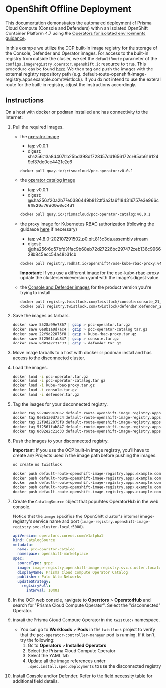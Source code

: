 # OpenShift Offline Deployment

This documentation demonstrates the automated deployment of Prisma Cloud Compute (Console and Defenders) within an isolated OpenShift Container Platform 4.7 using the [Operators for isolated environments guidance](https://cloud.redhat.com/blog/is-your-operator-air-gap-friendly?extIdCarryOver=true&sc_cid=701600000006NHXAA2).

In this example we utilize the OCP built-in image registry for the storage of the Console, Defender and Operator images.
For access to the built-in registry from outside the cluster, we set the `defaultRoute` parameter of the `configs.imageregistry.operator.openshift.io` resource to `true`.
This procedure can be found [here](https://docs.openshift.com/container-platform/4.7/registry/securing-exposing-registry.html).
We then tag and push the images with the external registry repository path (e.g. default-route-openshift-image-registry.apps.example.com/twistlock).
If you do not intend to use the exteral route for the built-in registry, adjust the instructions accordingly.

## Instructions
On a host with docker or podman installed and has connectivity to the Internet:
1. Pull the required images.
    - the [operator image](https://quay.io/repository/prismacloud/pcc-operator) 
        - tag: v0.0.1 
        - digest: sha256:13a8d407bb25bd398df728d57dd1656172ce95ab6161249ef37de0cc4421c2e6 
        ```bash
        docker pull quay.io/prismacloud/pcc-operator:v0.0.1
        ```
    - the [operator catalog image](https://quay.io/repository/prismacloud/pcc-operator-catalog)
        - tag: v0.0.1
        - digest: @sha256:f20a2b77e0386449b8123f3a3fa6f184316757e3e966c6ff529a76d09c6e24d1
        ```bash
        docker pull quay.io/prismacloud/pcc-operator-catalog:v0.0.1
        ```
    - the proxy image for Kubernetes RBAC authorization (following the guidance [here](https://catalog.redhat.com/software/containers/openshift4/ose-kube-rbac-proxy/5cdb2634dd19c778293b4d98?tag=v4.8.0-202106291913.p0.git.813c3da.assembly.stream&push_date=1624999701000&container-tabs=gti) if necessary) 
        - tag: v4.8.0-202107291502.p0.git.813c3da.assembly.stream
        - digest: @sha256:6d57bfd91fac9b68eb72d27226bc297472ceb136c996628b845ecc54a48b31cb
        ```bash
        docker pull registry.redhat.io/openshift4/ose-kube-rbac-proxy:v4.8.0-202107291502.p0.git.813c3da.assembly.stream
        ```
        **Important**: If you use a different image for the ose-kube-rbac-proxy update the clusterserviceversion.yaml with the image's digest value.

    - the [Console and Defender images](https://docs.prismacloudcompute.com/docs/compute_edition/install/twistlock_container_images.html) for the product version you're trying to install
        ```bash
        docker pull registry.twistlock.com/twistlock/console:console_21_04_439
        docker pull registry.twistlock.com/twistlock/defender:defender_21_04_439
        ```

2. Save the images as tarballs.
    ```bash
    docker save 5528a99e7867 | gzip > pcc-operator.tar.gz
    docker save 0e8b1a0d7ac4 | gzip > pcc-operator-catalog.tar.gz
    docker save 22f9d22875f8 | gzip > kube-rbac-proxy.tar.gz
    docker save 5f2561fab847 | gzip > console.tar.gz
    docker save 8d82e2c21c33 | gzip > defender.tar.gz
    ```

3. Move image tarballs to a host with docker or podman install and has access to the disconnected cluster.

4. Load the images.
    ```bash
    docker load -i pcc-operator.tar.gz
    docker load -i pcc-operator-catalog.tar.gz
    docker load -i kube-rbac-proxy.tar.gz
    docker load -i console.tar.gz
    docker load -i defender.tar.gz
    ```

5. Tag the images for your disconnected registry.
    ```bash
    docker tag 5528a99e7867 default-route-openshift-image-registry.apps.example.com/twistlock/pcc-operator:v0.0.1
    docker tag 0e8b1a0d7ac4 default-route-openshift-image-registry.apps.example.com/openshift-marketplace/pcc-operator-catalog:v0.0.1
    docker tag 22f9d22875f8 default-route-openshift-image-registry.apps.example.com/twistlock/ose-kube-rbac-proxy:v4.8.0-202107291502.p0.git.813c3da.assembly.stream
    docker tag 5f2561fab847 default-route-openshift-image-registry.apps.example.com/twistlock/console:console_21_04_439
    docker tag 8d82e2c21c33 default-route-openshift-image-registry.apps.example.com/twistlock/defender:defender_21_04_439
    ```
6. Push the images to your disconnected registry.
    
    **Important**: If you use the OCP built-in image registry, you'll have to create any Projects used in the image path before pushing the images.
    ```bash
    oc create ns twistlock
    ```
    ```bash
    docker push default-route-openshift-image-registry.apps.example.com/twistlock/pcc-operator:v0.0.1
    docker push default-route-openshift-image-registry.apps.example.com/openshift-marketplace/pcc-operator-catalog:v0.0.1
    docker push default-route-openshift-image-registry.apps.example.com/twistlock/ose-kube-rbac-proxy:v4.8.0-202107291502.p0.git.813c3da.assembly.stream
    docker push default-route-openshift-image-registry.apps.example.com/twistlock/console:console_21_04_439
    docker push default-route-openshift-image-registry.apps.example.com/twistlock/defender:defender_21_04_439
    ```

7. Create the `CatalogSource` object that populates OperatorHub in the web console.

    Notice that the `image` specifies the OpenShift cluster's internal image-registry's service name and port (`image-registry.openshift-image-registry.svc.cluster.local:5000`).

    ```yaml
    apiVersion: operators.coreos.com/v1alpha1
    kind: CatalogSource
    metadata:
      name: pcc-operator-catalog
      namespace: openshift-marketplace
    spec:
      sourceType: grpc
      image: image-registry.openshift-image-registry.svc.cluster.local:5000/openshift-marketplace/pcc-operator-catalog
      displayName: Prisma Cloud Compute Operator Catalog
      publisher: Palo Alto Networks
      updateStrategy:
        registryPoll:
          interval: 10m0s
    ```

5. In the OCP web console, navigate to **Operators** > **OperatorHub** and search for "Prisma Cloud Compute Operator".
Select the "disconnected" Operator.

6. Install the Prisma Cloud Compute Operator in the `twistlock` namespace.
    - You can go to **Workloads** > **Pods** in the `twistlock` project to verify that the `pcc-operator-controller-manager` pod is running.
    If it isn't, try the following:
        1. Go to **Operators** > **Installed Operators**
        2. Select the Prisma Cloud Compute Operator
        3. Select the YAML tab
        4. Update all the image references under `.spec.install.spec.deployments` to use the disconnected registry

7. Install Console and/or Defender.
Refer to the [field necessity table](readme.md) for additional field details.
